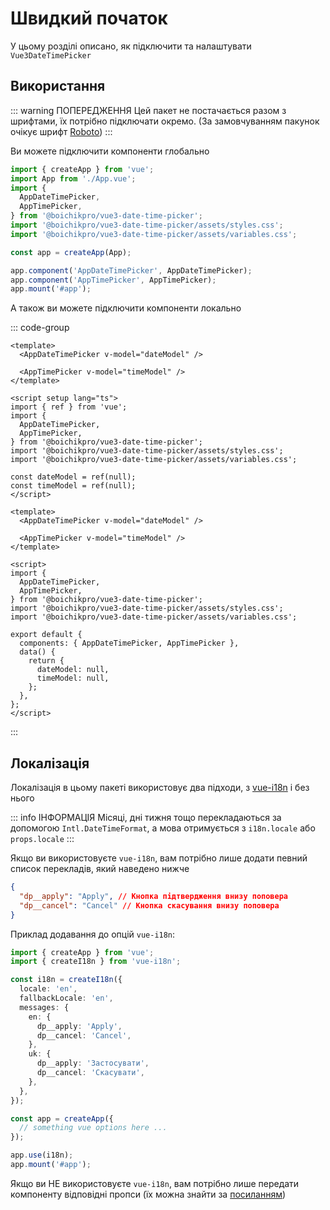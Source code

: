 # Швидкий початок

У цьому розділі описано, як підключити та налаштувати <code>Vue3DateTimePicker</code>

## Використання

::: warning ПОПЕРЕДЖЕННЯ
Цей пакет не постачається разом з шрифтами, їх потрібно підключати окремо.
(За замовчуванням пакунок очікує шрифт <a href="https://fonts.google.com/specimen/Roboto" target="_blank" rel="noreferrer">Roboto</a>)
:::

Ви можете підключити компоненти глобально

```ts [main.ts]
import { createApp } from 'vue';
import App from './App.vue';
import {
  AppDateTimePicker,
  AppTimePicker,
} from '@boichikpro/vue3-date-time-picker';
import '@boichikpro/vue3-date-time-picker/assets/styles.css';
import '@boichikpro/vue3-date-time-picker/assets/variables.css';

const app = createApp(App);

app.component('AppDateTimePicker', AppDateTimePicker);
app.component('AppTimePicker', AppTimePicker);
app.mount('#app');
```

А також ви можете підключити компоненти локально

::: code-group

```vue [Composition API]
<template>
  <AppDateTimePicker v-model="dateModel" />

  <AppTimePicker v-model="timeModel" />
</template>

<script setup lang="ts">
import { ref } from 'vue';
import {
  AppDateTimePicker,
  AppTimePicker,
} from '@boichikpro/vue3-date-time-picker';
import '@boichikpro/vue3-date-time-picker/assets/styles.css';
import '@boichikpro/vue3-date-time-picker/assets/variables.css';

const dateModel = ref(null);
const timeModel = ref(null);
</script>
```

```vue [Options API]
<template>
  <AppDateTimePicker v-model="dateModel" />

  <AppTimePicker v-model="timeModel" />
</template>

<script>
import {
  AppDateTimePicker,
  AppTimePicker,
} from '@boichikpro/vue3-date-time-picker';
import '@boichikpro/vue3-date-time-picker/assets/styles.css';
import '@boichikpro/vue3-date-time-picker/assets/variables.css';

export default {
  components: { AppDateTimePicker, AppTimePicker },
  data() {
    return {
      dateModel: null,
      timeModel: null,
    };
  },
};
</script>
```

:::

## Локалізація

Локалізація в цьому пакеті використовує два підходи, з <a href=«https://github.com/intlify/vue-i18n» target=«_blank» rel=«noreferrer»>vue-i18n</a> і без нього

::: info ІНФОРМАЦІЯ
Місяці, дні тижня тощо перекладаються за допомогою <code>Intl.DateTimeFormat</code>, а мова отримується з <code>i18n.locale</code> або <code>props.locale</code>
:::

Якщо ви використовуєте <code>vue-i18n</code>, вам потрібно лише додати певний список перекладів, який наведено нижче

```json
{
  "dp__apply": "Apply", // Кнопка підтвердження внизу поповера
  "dp__cancel": "Cancel" // Кнопка скасування внизу поповера
}
```

Приклад додавання до опцій <code>vue-i18n</code>:

```ts
import { createApp } from 'vue';
import { createI18n } from 'vue-i18n';

const i18n = createI18n({
  locale: 'en',
  fallbackLocale: 'en',
  messages: {
    en: {
      dp__apply: 'Apply',
      dp__cancel: 'Cancel',
    },
    uk: {
      dp__apply: 'Застосувати',
      dp__cancel: 'Скасувати',
    },
  },
});

const app = createApp({
  // something vue options here ...
});

app.use(i18n);
app.mount('#app');
```

Якщо ви НЕ використовуєте <code>vue-i18n</code>, вам потрібно лише передати компоненту відповідні пропси (їх можна знайти за <a href="../components/app-date-time-picker#атрибути">посиланням</a>)
